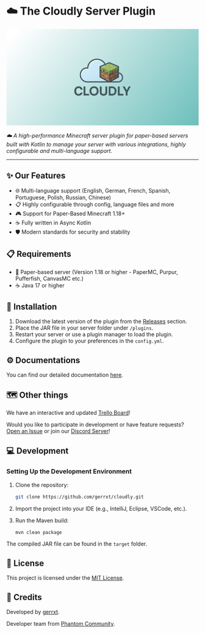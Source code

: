 # ☁️ The Cloudly Server Plugin

![Cloudly Banner](https://github.com/Gerrxt07/cloudlymc/blob/master/content/Cloudly_PreviewBanner.png)

*☁️ A high-performance Minecraft server plugin for paper-based servers built with Kotlin to manage your server with various integrations, highly configurable and multi-language support.*

---

## ✨ Our Features

- 🌐 Multi-language support (English, German, French, Spanish, Portuguese, Polish, Russian, Chinese)
- 📋 Highly configurable through config, language files and more
- 🎮 Support for Paper-Based Minecraft 1.18+ 
- ☕ Fully written in Async Kotlin
- 🛡️ Modern standards for security and stability

## 📋 Requirements

- 📄 Paper-based server (Version 1.18 or higher - PaperMC, Purpur, Pufferfish, CanvasMC etc.)
- ☕ Java 17 or higher

## 🚀 Installation

1. Download the latest version of the plugin from the [Releases](https://github.com/gerrxt07/cloudlymc/releases) section.
2. Place the JAR file in your server folder under `/plugins`.
3. Restart your server or use a plugin manager to load the plugin.
4. Configure the plugin to your preferences in the `config.yml`.

## ⚙️ Documentations

You can find our detailed documentation [here]().

## 🗺️ Other things

We have an interactive and updated [Trello Board](https://trello.com/b/GMKCYKXv/cloudly)!

Would you like to participate in development or have feature requests? [Open an Issue](https://github.com/gerrxt07/cloudlymc/issues) or join our [Discord Server](https://phantomcommunity.de/discord)!

## 💻 Development

### Setting Up the Development Environment

1. Clone the repository:

   ```bash
   git clone https://github.com/gerrxt/cloudly.git
   ```

2. Import the project into your IDE (e.g., IntelliJ, Eclipse, VSCode, etc.).

3. Run the Maven build:

   ```bash
   mvn clean package
   ```

The compiled JAR file can be found in the `target` folder.

## 📜 License

This project is licensed under the [MIT License](LICENSE).

## 👏 Credits

Developed by [gerrxt](https://github.com/gerrxt07).

Developer team from [Phantom Community](https://phantomcommunity.de).